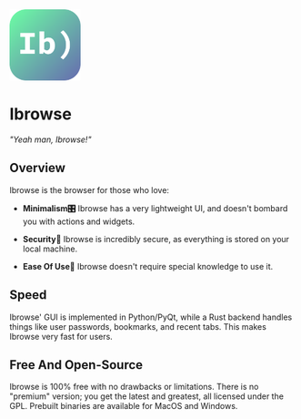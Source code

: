 <img src="resources/icons/ibrowse_icon.svg" width="125">

# Ibrowse
_"Yeah man, Ibrowse!"_

## Overview
Ibrowse is the browser for those who love:

- **Minimalism🎛️** Ibrowse has a very lightweight UI, and doesn't bombard you with actions and widgets.

- **Security🔐** Ibrowse is incredibly secure, as everything is stored on your local machine.

- **Ease Of Use🍰** Ibrowse doesn't require special knowledge to use it.

## Speed
Ibrowse' GUI is implemented in Python/PyQt, while a Rust backend handles things like
user passwords, bookmarks, and recent tabs. This makes Ibrowse very fast for users.

## Free And Open-Source
Ibrowse is 100% free with no drawbacks or limitations. There is no "premium" version; you get
the latest and greatest, all licensed under the GPL. Prebuilt binaries are available for MacOS 
and Windows.
